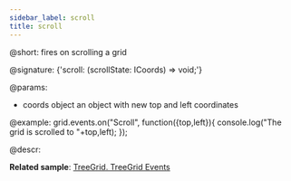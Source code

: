 ```yaml
---
sidebar_label: scroll
title: scroll
---          
```


@short: fires on scrolling a grid

@signature: {'scroll: (scrollState: ICoords) => void;'}

@params:
- coords	object		an object with new top and left coordinates

@example:
grid.events.on("Scroll", function({top,left}){
    console.log("The grid is scrolled to "+top,left);
});


@descr:

**Related sample**: [TreeGrid. TreeGrid Events](https://snippet.dhtmlx.com/sgwnxshe)
